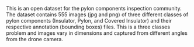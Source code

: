 This is an open dataset for the pylon components inspection community. The dataset contains 555 images (jpg and png) of three different classes of pylon components (Insulator, Pylon, and Covered Insulator) and their respective annotation (bounding boxes) files. This is a three classes problem and images vary in dimensions and captured from different angles from the drone camera.
